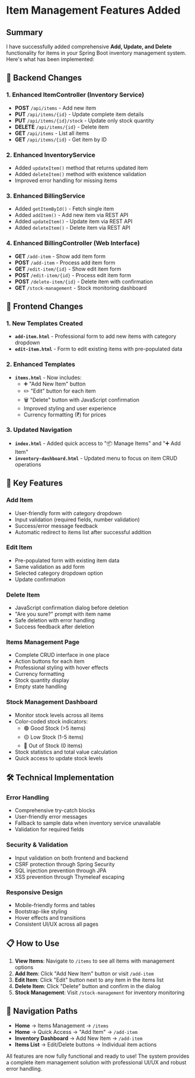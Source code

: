 # Item Management Features Added

## Summary
I have successfully added comprehensive **Add, Update, and Delete** functionality for items in your Spring Boot inventory management system. Here's what has been implemented:

## 🔧 Backend Changes

### 1. Enhanced ItemController (Inventory Service)
- **POST** `/api/items` - Add new item
- **PUT** `/api/items/{id}` - Update complete item details
- **PUT** `/api/items/{id}/stock` - Update only stock quantity
- **DELETE** `/api/items/{id}` - Delete item
- **GET** `/api/items` - List all items
- **GET** `/api/items/{id}` - Get item by ID

### 2. Enhanced InventoryService
- Added `updateItem()` method that returns updated item
- Added `deleteItem()` method with existence validation
- Improved error handling for missing items

### 3. Enhanced BillingService
- Added `getItemById()` - Fetch single item
- Added `addItem()` - Add new item via REST API
- Added `updateItem()` - Update item via REST API  
- Added `deleteItem()` - Delete item via REST API

### 4. Enhanced BillingController (Web Interface)
- **GET** `/add-item` - Show add item form
- **POST** `/add-item` - Process add item form
- **GET** `/edit-item/{id}` - Show edit item form
- **POST** `/edit-item/{id}` - Process edit item form
- **POST** `/delete-item/{id}` - Delete item with confirmation
- **GET** `/stock-management` - Stock monitoring dashboard

## 🎨 Frontend Changes

### 1. New Templates Created
- **`add-item.html`** - Professional form to add new items with category dropdown
- **`edit-item.html`** - Form to edit existing items with pre-populated data

### 2. Enhanced Templates
- **`items.html`** - Now includes:
  - ➕ "Add New Item" button
  - ✏️ "Edit" button for each item
  - 🗑️ "Delete" button with JavaScript confirmation
  - Improved styling and user experience
  - Currency formatting (₹) for prices

### 3. Updated Navigation
- **`index.html`** - Added quick access to "📦 Manage Items" and "➕ Add Item"
- **`inventory-dashboard.html`** - Updated menu to focus on item CRUD operations

## 🚀 Key Features

### Add Item
- User-friendly form with category dropdown
- Input validation (required fields, number validation)
- Success/error message feedback
- Automatic redirect to items list after successful addition

### Edit Item  
- Pre-populated form with existing item data
- Same validation as add form
- Selected category dropdown option
- Update confirmation

### Delete Item
- JavaScript confirmation dialog before deletion
- "Are you sure?" prompt with item name
- Safe deletion with error handling
- Success feedback after deletion

### Items Management Page
- Complete CRUD interface in one place
- Action buttons for each item
- Professional styling with hover effects
- Currency formatting
- Stock quantity display
- Empty state handling

### Stock Management Dashboard
- Monitor stock levels across all items
- Color-coded stock indicators:
  - 🟢 Good Stock (>5 items)
  - 🟡 Low Stock (1-5 items) 
  - 🔴 Out of Stock (0 items)
- Stock statistics and total value calculation
- Quick access to update stock levels

## 🛠️ Technical Implementation

### Error Handling
- Comprehensive try-catch blocks
- User-friendly error messages
- Fallback to sample data when inventory service unavailable
- Validation for required fields

### Security & Validation
- Input validation on both frontend and backend
- CSRF protection through Spring Security
- SQL injection prevention through JPA
- XSS prevention through Thymeleaf escaping

### Responsive Design
- Mobile-friendly forms and tables
- Bootstrap-like styling
- Hover effects and transitions
- Consistent UI/UX across all pages

## 📋 How to Use

1. **View Items**: Navigate to `/items` to see all items with management options
2. **Add Item**: Click "Add New Item" button or visit `/add-item`
3. **Edit Item**: Click "Edit" button next to any item in the items list
4. **Delete Item**: Click "Delete" button and confirm in the dialog
5. **Stock Management**: Visit `/stock-management` for inventory monitoring

## 🎯 Navigation Paths
- **Home** → Items Management → `/items`
- **Home** → Quick Access → "Add Item" → `/add-item` 
- **Inventory Dashboard** → Add New Item → `/add-item`
- **Items List** → Edit/Delete buttons → Individual item actions

All features are now fully functional and ready to use! The system provides a complete item management solution with professional UI/UX and robust error handling.